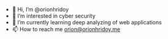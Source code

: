 - 👋 Hi, I’m @orionhridoy
- 👀 I’m interested in cyber security
- 🌱 I’m currently learning deep analyzing of web applications
- 📫 How to reach me orion@orionhridoy.me

<!---
orionhridoy/orionhridoy is a ✨ special ✨ repository because its `README.md` (this file) appears on your GitHub profile.
You can click the Preview link to take a look at your changes.
--->
